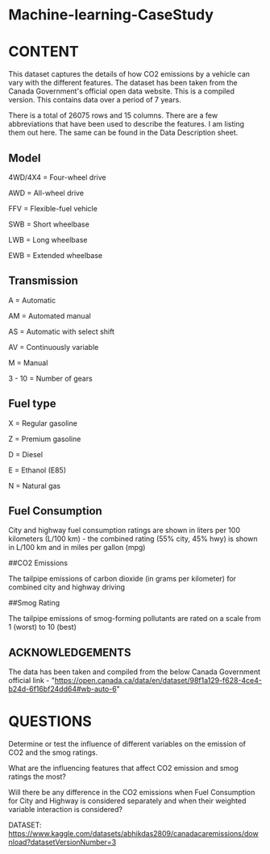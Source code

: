# Machine-learning-CaseStudy



# CONTENT

This dataset captures the details of how CO2 emissions by a vehicle can vary with the different features. The dataset has been taken from the Canada Government's official open data website. This is a compiled version. This contains data over a period of 7 years.

There is a total of 26075 rows and 15 columns. There are a few abbreviations that have been used to describe the features. I am listing them out here. The same can be found in the Data Description sheet.

## Model

4WD/4X4 = Four-wheel drive

AWD = All-wheel drive

FFV = Flexible-fuel vehicle

SWB = Short wheelbase

LWB = Long wheelbase

EWB = Extended wheelbase

## Transmission

A = Automatic

AM = Automated manual

AS = Automatic with select shift

AV = Continuously variable

M = Manual

3 - 10 = Number of gears

## Fuel type

X = Regular gasoline

Z = Premium gasoline

D = Diesel

E = Ethanol (E85)

N = Natural gas

## Fuel Consumption

City and highway fuel consumption ratings are shown in liters per 100 kilometers (L/100 km) - the combined rating (55% city, 45% hwy) is shown in L/100 km and in miles per gallon (mpg)

##CO2 Emissions

The tailpipe emissions of carbon dioxide (in grams per kilometer) for combined city and highway driving

##Smog Rating

The tailpipe emissions of smog-forming pollutants are rated on a scale from 1 (worst) to 10 (best)

## ACKNOWLEDGEMENTS

The data has been taken and compiled from the below Canada Government official link -
"https://open.canada.ca/data/en/dataset/98f1a129-f628-4ce4-b24d-6f16bf24dd64#wb-auto-6"

# QUESTIONS

Determine or test the influence of different variables on the emission of CO2 and the smog ratings.

What are the influencing features that affect CO2 emission and smog ratings the most?

Will there be any difference in the CO2 emissions when Fuel Consumption for City and Highway is considered separately and when their weighted variable interaction is considered?

DATASET: https://www.kaggle.com/datasets/abhikdas2809/canadacaremissions/download?datasetVersionNumber=3
